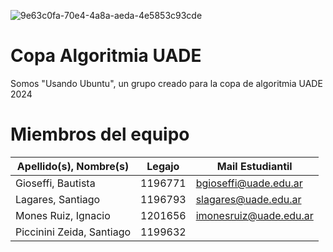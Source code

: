 ![9e63c0fa-70e4-4a8a-aeda-4e5853c93cde](https://github.com/TotoLagares/Copa-Algoritmia-UADE/assets/118582767/59ac54ee-47ff-4cc7-981e-9d184b999d05)

# Copa Algoritmia UADE
Somos "Usando Ubuntu", un grupo creado para la copa de algoritmia UADE 2024

# Miembros del equipo
|Apellido(s), Nombre(s)     |Legajo   |Mail Estudiantil   |
|---------------------------|---------|---|
| Gioseffi, Bautista        | 1196771 | bgioseffi@uade.edu.ar  |
| Lagares, Santiago         | 1196793 | slagares@uade.edu.ar  |
| Mones Ruiz, Ignacio       | 1201656 | imonesruiz@uade.edu.ar  |
| Piccinini Zeida, Santiago | 1199632 |   |

